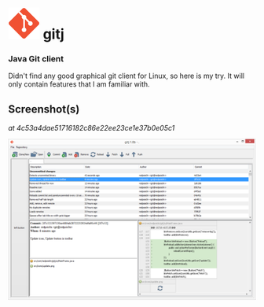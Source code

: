 # ![Icon](src/icons/icon-big.png) gitj
### Java Git client

Didn't find any good graphical git client for Linux, so here is my try. It will only contain features that I am familiar with.

## Screenshot(s)

_at 4c53a4dae51716182c86e22ee23ce1e37b0e05c1_

![Screenshot](screenshots/main.png)
